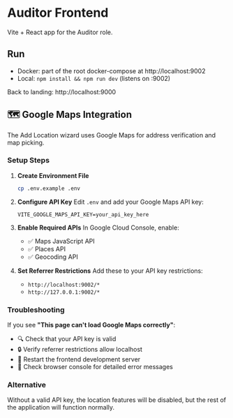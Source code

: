 # Auditor Frontend

Vite + React app for the Auditor role.

## Run

- Docker: part of the root docker-compose at http://localhost:9002
- Local: `npm install && npm run dev` (listens on :9002)

Back to landing: http://localhost:9000

## 🗺️ Google Maps Integration

The Add Location wizard uses Google Maps for address verification and map picking.

### Setup Steps

1. **Create Environment File**
   ```bash
   cp .env.example .env
   ```

2. **Configure API Key**
   Edit `.env` and add your Google Maps API key:
   ```env
   VITE_GOOGLE_MAPS_API_KEY=your_api_key_here
   ```

3. **Enable Required APIs**
   In Google Cloud Console, enable:
   - ✅ Maps JavaScript API
   - ✅ Places API
   - ✅ Geocoding API

4. **Set Referrer Restrictions**
   Add these to your API key restrictions:
   - `http://localhost:9002/*`
   - `http://127.0.0.1:9002/*`

### Troubleshooting

If you see **"This page can't load Google Maps correctly"**:
- 🔍 Check that your API key is valid
- 🔒 Verify referrer restrictions allow localhost
- 🔄 Restart the frontend development server
- 📝 Check browser console for detailed error messages

### Alternative
Without a valid API key, the location features will be disabled, but the rest of the application will function normally.
